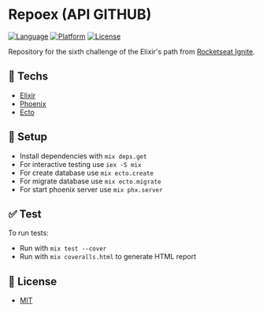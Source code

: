 # Repoex (API GITHUB)

[![Language](https://img.shields.io/badge/language-elixir-purple)](https://img.shields.io/badge/language-elixir-purple) [![Platform](https://img.shields.io/badge/platform-api-blueviolet)](https://img.shields.io/badge/platform-api-blueviolet) [![License](https://img.shields.io/badge/license-MIT-lightgrey)](/LICENSE)

Repository for the sixth challenge of the Elixir's path from [Rocketseat Ignite](https://rocketseat.com.br).

## :rocket: Techs

- [Elixir](https://elixir-lang.org/)
- [Phoenix](https://www.phoenixframework.org/)
- [Ecto](https://hexdocs.pm/ecto/Ecto.html)

## :wrench: Setup

- Install dependencies with `mix deps.get`
- For interactive testing use `iex -S mix`
- For create database use `mix ecto.create`
- For migrate database use `mix ecto.migrate`
- For start phoenix server use `mix phx.server`

## :white_check_mark: Test

To run tests:

- Run with `mix test --cover`
- Run with `mix coveralls.html` to generate HTML report

## :page_facing_up: License

- [MIT](https://github.com/RomuloHe4rt/Repoex/blob/main/LICENSE)

